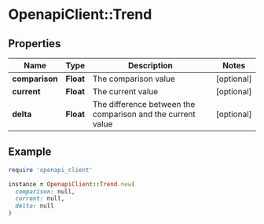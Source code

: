 # OpenapiClient::Trend

## Properties

| Name | Type | Description | Notes |
| ---- | ---- | ----------- | ----- |
| **comparison** | **Float** | The comparison value | [optional] |
| **current** | **Float** | The current value | [optional] |
| **delta** | **Float** | The difference between the comparison and the current value | [optional] |

## Example

```ruby
require 'openapi_client'

instance = OpenapiClient::Trend.new(
  comparison: null,
  current: null,
  delta: null
)
```

